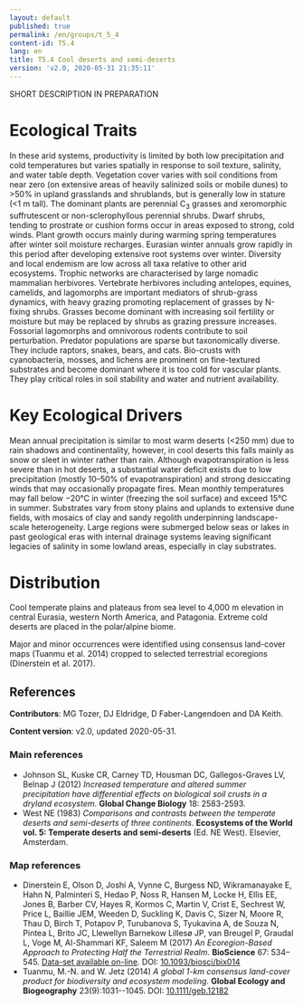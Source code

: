 ```yaml
---
layout: default
published: true
permalink: /en/groups/t_5_4
content-id: T5.4
lang: en
title: T5.4 Cool deserts and semi-deserts
version: 'v2.0, 2020-05-31 21:35:11'
---
```


SHORT DESCRIPTION IN PREPARATION

# Ecological Traits
 
In these arid systems, productivity is limited by both low precipitation and cold temperatures but varies spatially in response to soil texture, salinity, and water table depth. Vegetation cover varies with soil conditions from near zero (on extensive areas of heavily salinized soils or mobile dunes) to >50% in upland grasslands and shrublands, but is generally low in stature (<1 m tall). The dominant plants are perennial C<sub>3</sub> grasses and xeromorphic suffrutescent or non-sclerophyllous perennial shrubs. Dwarf shrubs, tending to prostrate or cushion forms occur in areas exposed to strong, cold winds. Plant growth occurs mainly during warming spring temperatures after winter soil moisture recharges. Eurasian winter annuals grow rapidly in this period after developing extensive root systems over winter. Diversity and local endemism are low across all taxa relative to other arid ecosystems. Trophic networks are characterised by large nomadic mammalian herbivores. Vertebrate herbivores including antelopes, equines, camelids, and lagomorphs are important mediators of shrub-grass dynamics, with heavy grazing promoting replacement of grasses by N-fixing shrubs. Grasses become dominant with increasing soil fertility or moisture but may be replaced by shrubs as grazing pressure increases. Fossorial lagomorphs and omnivorous rodents contribute to soil perturbation. Predator populations are sparse but taxonomically diverse. They include raptors, snakes, bears, and cats. Bio-crusts with cyanobacteria, mosses, and lichens are prominent on fine-textured substrates and become dominant where it is too cold for vascular plants. They play critical roles in soil stability and water and nutrient availability. 
 
# Key Ecological Drivers
 
Mean annual precipitation is similar to most warm deserts (<250 mm) due to rain shadows and continentality, however, in cool deserts this falls mainly as snow or sleet in winter rather than rain. Although evapotranspiration is less severe than in hot deserts, a substantial water deficit exists due to low precipitation (mostly 10–50% of evapotranspiration) and strong desiccating winds that may occasionally propagate fires. Mean monthly temperatures may fall below −20°C in winter (freezing the soil surface) and exceed 15°C in summer. Substrates vary from stony plains and uplands to extensive dune fields, with mosaics of clay and sandy regolith underpinning landscape-scale heterogeneity. Large regions were submerged below seas or lakes in past geological eras with internal drainage systems leaving significant legacies of salinity in some lowland areas, especially in clay substrates.
 
# Distribution
 
Cool temperate plains and plateaus from sea level to 4,000 m elevation in central Eurasia, western North America, and Patagonia. Extreme cold deserts are placed in the polar/alpine biome.

Major and minor occurrences were identified using consensus land-cover maps (Tuanmu et al. 2014) cropped to selected terrestrial ecoregions (Dinerstein et al. 2017).

## References

**Contributors**: MG Tozer, DJ Eldridge, D Faber-Langendoen and DA Keith.

**Content version**: v2.0, updated 2020-05-31.

### Main references
* Johnson SL, Kuske CR, Carney TD, Housman DC, Gallegos-Graves LV, Belnap J  (2012) *Increased temperature and altered summer precipitation have differential effects on biological soil crusts in a dryland ecosystem*. **Global Change Biology** 18: 2583-2593.
* West NE  (1983) *Comparisons and contrasts between the temperate deserts and semi-deserts of three continents*. **Ecosystems of the World vol. 5: Temperate deserts and semi-deserts** (Ed. NE West). Elsevier, Amsterdam.

### Map references
* Dinerstein E, Olson D, Joshi A, Vynne C, Burgess ND, Wikramanayake E, Hahn N, Palminteri S, Hedao P, Noss R, Hansen M, Locke H, Ellis EE, Jones B, Barber CV, Hayes R, Kormos C, Martin V, Crist E, Sechrest W, Price L, Baillie JEM, Weeden D, Suckling K, Davis C, Sizer N, Moore R, Thau D, Birch T, Potapov P, Turubanova S, Tyukavina A, de Souza N, Pintea L, Brito JC, Llewellyn Barnekow Lillesø JP, van Breugel P, Graudal L, Voge M, Al-Shammari KF, Saleem M  (2017) *An Ecoregion-Based Approach to Protecting Half the Terrestrial Realm*. **BioScience** 67: 534–545. [Data-set available on-line](https://ecoregions2017.appspot.com/). DOI: [10.1093/biosci/bix014](http://doi.org/10.1093/biosci/bix014)
* Tuanmu, M.-N. and W. Jetz (2014) *A global 1-km consensus land-cover product for biodiversity and ecosystem modeling*. **Global Ecology and Biogeography** 23(9):1031--1045. DOI: [10.1111/geb.12182](http://doi.org/10.1111/geb.12182)
